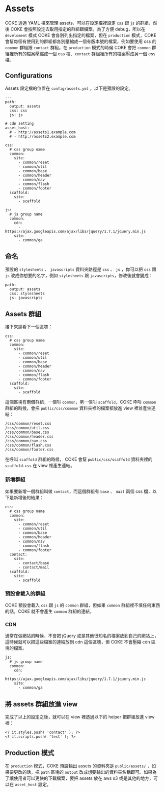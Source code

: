 # Assets

COKE 透過 YAML 檔來管理 assets，可以在設定檔裡設定 `css` 跟 `js` 的群組，然後 COKE 會按照設定去取用指定的群組跟檔案。為了方便 debug，所以在 `develoment` 模式 COKE 會各別列出指定的檔案，但在 `production` 模式，COKE 會幫每個有使用到的群組都各別壓縮成一個有版本號的檔案，例如要使用 css 的 `common` 群組跟 `contact` 群組，在 `production` 模式的時候 COKE 會把 `common` 群組裡所有的檔案壓縮成一個 css 檔、`contact` 群組裡所有的檔案壓成另一個 css 檔。



## Configurations

Assets 設定檔的位置在 `config/assets.yml` ，以下是預設的設定。

    ---
    path:
      output: assets
      css: css
      js: js

    # cdn setting
    asset_host:
      # - http://assets1.example.com
      # - http://assets2.example.com

    css:
      # css group name
      common:
        site:
          - common/reset
          - common/util
          - common/base
          - common/header
          - common/nav
          - common/flash
          - common/footer
      scaffold:
        site:
          - scaffold

    js:
      # js group name
      common:
        cdn:
          - https://ajax.googleapis.com/ajax/libs/jquery/1.7.1/jquery.min.js
        site:
          - common/ga



## 命名

預設的 `stylesheets` 、 `javascripts` 資料夾路徑是 `css` 、 `js` ，你可以把 `css` 跟 `js` 改成你想要的名字，例如 `stylesheets` 跟 `javascripts`，修改後就會變成：

    path:
      output: assets
      css: stylesheets
      js: javascripts



## Assets 群組

接下來請看下一個區塊：

    css:
      # css group name
      common:
        site:
          - common/reset
          - common/util
          - common/base
          - common/header
          - common/nav
          - common/flash
          - common/footer
      scaffold:
        site:
          - scaffold

這個區塊有兩個群組，一個叫 `common`，另一個叫 `scaffold`，COKE 呼叫 `common` 群組的時候，會把 `public/css/common` 資料夾裡的檔案都放進 view 裡並產生連結：

    /css/common/reset.css
    /css/common/util.css
    /css/common/base.css
    /css/common/header.css
    /css/common/nav.css
    /css/common/flash.css
    /css/common/footer.css

在呼叫 `scaffold` 群組的時候， COKE 會幫 `public/css/scaffold` 資料夾裡的 `scaffold.css` 在 view 裡產生連結。



### 新增群組

如果要新增一個群組叫做 `contact`，而這個群組有 `base` 、 `mail` 兩個 css 檔，以下是新增後的結果：

    css:
      # css group name
      common:
        site:
          - common/reset
          - common/util
          - common/base
          - common/header
          - common/nav
          - common/flash
          - common/footer
      contact:
        site:
          - contact/base
          - contact/mail
      scaffold:
        site:
          - scaffold



### 預設會載入的群組

COKE 預設會載入 `css` 跟 `js` 的 `common` 群組，但如果 `common` 群組裡不填任何東西的話，COKE 就不會產生 `common` 群組的連結。



### CDN

通常在做網站的時候，不會把 jQuery 或是其他很知名的檔案放到自己的網站上，這時候就可以把這些檔案的連結放到 cdn 這個區塊，但 COKE 不會壓縮 cdn 區塊的檔案。

    js:
      # js group name
      common:
        cdn:
          - https://ajax.googleapis.com/ajax/libs/jquery/1.7.1/jquery.min.js
        site:
          - common/ga

## 將 assets 群組放進 view

完成了以上的設定之後，就可以在 view 裡透過以下的 helper 把群組放進 view 裡：

    <? it.styles.push( 'contact' ); ?>
    <? it.scripts.push( 'test' ); ?>



## Production 模式

在 `production` 模式，COKE 預設輸出 assets 的資料夾是 `public/assets/` ，如果要更改的話，把 `path` 區塊的 `output` 改成想要輸出的資料夾名稱即可。如果為了讓使用者可以更快的下載檔案，要把 assets 放在 aws s3 或是其他的地方，可以在 `asset_host` 設定。